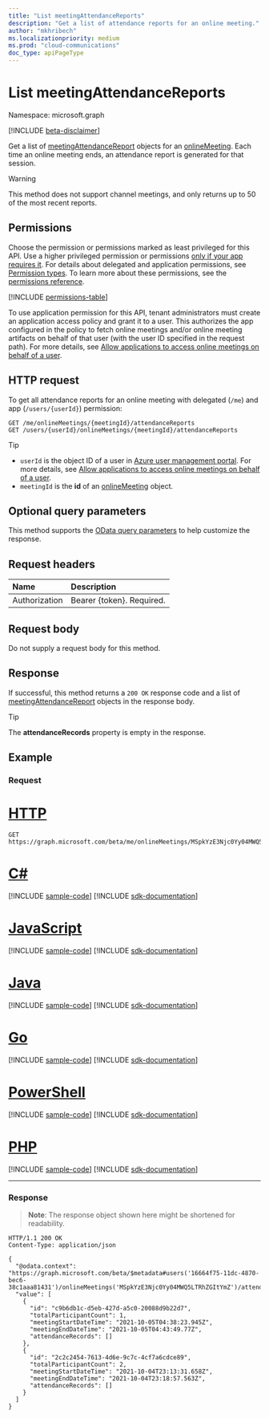 ```yaml
---
title: "List meetingAttendanceReports"
description: "Get a list of attendance reports for an online meeting."
author: "mkhribech"
ms.localizationpriority: medium
ms.prod: "cloud-communications"
doc_type: apiPageType
---
```


# List meetingAttendanceReports

Namespace: microsoft.graph

[!INCLUDE [beta-disclaimer](../../includes/beta-disclaimer.md)]

Get a list of [meetingAttendanceReport](../resources/meetingAttendanceReport.md) objects for an [onlineMeeting](../resources/onlinemeeting.md). Each time an online meeting ends, an attendance report is generated for that session.

> [!WARNING]
>
> This method does not support channel meetings, and only returns up to 50 of the most recent reports.

## Permissions

Choose the permission or permissions marked as least privileged for this API. Use a higher privileged permission or permissions [only if your app requires it](/graph/permissions-overview#best-practices-for-using-microsoft-graph-permissions). For details about delegated and application permissions, see [Permission types](/graph/permissions-overview#permission-types). To learn more about these permissions, see the [permissions reference](/graph/permissions-reference).

<!-- { "blockType": "permissions", "name": "meetingattendancereport_list" } -->
[!INCLUDE [permissions-table](../includes/permissions/meetingattendancereport-list-permissions.md)]

To use application permission for this API, tenant administrators must create an application access policy and grant it to a user. This authorizes the app configured in the policy to fetch online meetings and/or online meeting artifacts on behalf of that user (with the user ID specified in the request path). For more details, see [Allow applications to access online meetings on behalf of a user](/graph/cloud-communication-online-meeting-application-access-policy).

## HTTP request

To get all attendance reports for an online meeting with delegated (`/me`) and app (`/users/{userId}`) permission:
<!-- { "blockType": "ignored" } -->
```http
GET /me/onlineMeetings/{meetingId}/attendanceReports
GET /users/{userId}/onlineMeetings/{meetingId}/attendanceReports
```

> [!TIP]
>
>- `userId` is the object ID of a user in [Azure user management portal](https://portal.azure.com/#blade/Microsoft_AAD_IAM/UsersManagementMenuBlade). For more details, see [Allow applications to access online meetings on behalf of a user](/graph/cloud-communication-online-meeting-application-access-policy).
>- `meetingId` is the **id** of an [onlineMeeting](../resources/onlinemeeting.md) object.

## Optional query parameters

This method supports the [OData query parameters](/graph/query-parameters) to help customize the response.

## Request headers

| Name            | Description               |
| :-------------- | :------------------------ |
| Authorization   | Bearer {token}. Required. |

## Request body

Do not supply a request body for this method.

## Response

If successful, this method returns a `200 OK` response code and a list of [meetingAttendanceReport](../resources/meetingAttendanceReport.md) objects in the response body.

> [!TIP]
> The **attendanceRecords** property is empty in the response.

## Example

### Request


# [HTTP](#tab/http)
<!-- {
  "blockType": "request",
  "name": "get-attendanceReports",
  "sampleKeys": ["MSpkYzE3Njc0Yy04MWQ5LTRhZGItYmZ"]
}-->

```msgraph-interactive
GET https://graph.microsoft.com/beta/me/onlineMeetings/MSpkYzE3Njc0Yy04MWQ5LTRhZGItYmZ/attendanceReports
```

# [C#](#tab/csharp)
[!INCLUDE [sample-code](../includes/snippets/csharp/get-attendancereports-csharp-snippets.md)]
[!INCLUDE [sdk-documentation](../includes/snippets/snippets-sdk-documentation-link.md)]

# [JavaScript](#tab/javascript)
[!INCLUDE [sample-code](../includes/snippets/javascript/get-attendancereports-javascript-snippets.md)]
[!INCLUDE [sdk-documentation](../includes/snippets/snippets-sdk-documentation-link.md)]

# [Java](#tab/java)
[!INCLUDE [sample-code](../includes/snippets/java/get-attendancereports-java-snippets.md)]
[!INCLUDE [sdk-documentation](../includes/snippets/snippets-sdk-documentation-link.md)]

# [Go](#tab/go)
[!INCLUDE [sample-code](../includes/snippets/go/get-attendancereports-go-snippets.md)]
[!INCLUDE [sdk-documentation](../includes/snippets/snippets-sdk-documentation-link.md)]

# [PowerShell](#tab/powershell)
[!INCLUDE [sample-code](../includes/snippets/powershell/get-attendancereports-powershell-snippets.md)]
[!INCLUDE [sdk-documentation](../includes/snippets/snippets-sdk-documentation-link.md)]

# [PHP](#tab/php)
[!INCLUDE [sample-code](../includes/snippets/php/get-attendancereports-php-snippets.md)]
[!INCLUDE [sdk-documentation](../includes/snippets/snippets-sdk-documentation-link.md)]

---

### Response

> **Note**: The response object shown here might be shortened for readability.

<!-- {
  "blockType": "response",
  "name": "get-attendanceReports",
  "truncated": true,
  "@odata.type": "microsoft.graph.meetingAttendanceReport"
}-->

```http
HTTP/1.1 200 OK
Content-Type: application/json

{
  "@odata.context": "https://graph.microsoft.com/beta/$metadata#users('16664f75-11dc-4870-bec6-38c1aaa81431')/onlineMeetings('MSpkYzE3Njc0Yy04MWQ5LTRhZGItYmZ')/attendanceReports",
  "value": [
    {
      "id": "c9b6db1c-d5eb-427d-a5c0-20088d9b22d7",
      "totalParticipantCount": 1,
      "meetingStartDateTime": "2021-10-05T04:38:23.945Z",
      "meetingEndDateTime": "2021-10-05T04:43:49.77Z",
      "attendanceRecords": []
    },
    {
      "id": "2c2c2454-7613-4d6e-9c7c-4cf7a6cdce89",
      "totalParticipantCount": 2,
      "meetingStartDateTime": "2021-10-04T23:13:31.658Z",
      "meetingEndDateTime": "2021-10-04T23:18:57.563Z",
      "attendanceRecords": []
    }
  ]
}
```
